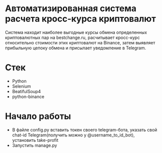 # Автоматизированная система расчета кросс-курса криптовалют
Система находит наиболее выгодные курсы обмена определенных криптовалютных пар на bestchange.ru, расчитывает кросс-курс относительно стоимости этих криптовалют на Binance, затем выявляет прибыльную цепоку обмена и присылает уведомление в Telegram.
# Стек
- Python
- Selenium
- BeatifulSoup4
- python-binance
# Начало работы
- В файле config.py вставить токен своего telegram-бота, указать свой chat-id Telegram(получить можно у @username_to_id_bot), установить take-profit
- Запустить manage.py
